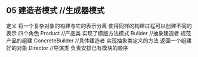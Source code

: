 ## 05 建造者模式 //生成器模式
定义
	将一个复杂对象的构建与它的表示分离 使得同样的构建过程可以创建不同的表示
	四个角色
	Product //产品类 实现了模版方法模式
	Builder //抽象建造者 规范产品的组建
	ConcreteBuilder //具体建造者 实现抽象类定义的方法 返回一个组建好的对象
	Director //导演类 负责安排已有模块的顺序
	
